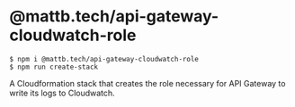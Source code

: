 # @mattb.tech/api-gateway-cloudwatch-role

```
$ npm i @mattb.tech/api-gateway-cloudwatch-role
$ npm run create-stack
```

A Cloudformation stack that creates the role necessary for API Gateway to write its logs to Cloudwatch.
